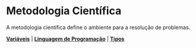 # Metodologia Científica

A metodologia científica define o ambiente para a resolução de problemas.

[**Variáveis**](variaveis.md) \| [**Linguagem de Programação**](/metodologia-cientifica/linguagem-de-programação.md) \| [**Tipos**](/metodologia-cientifica/tipos.md)

